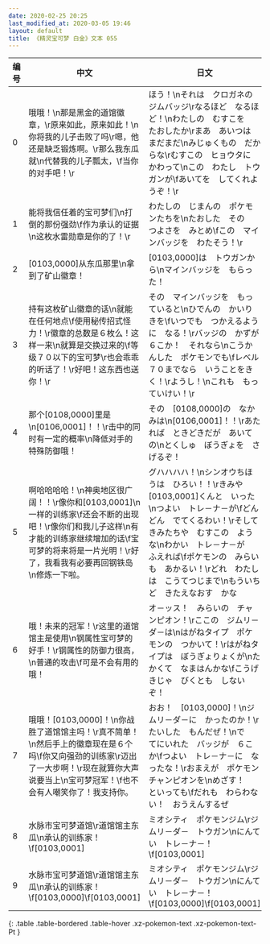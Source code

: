 ```yaml
---
date: 2020-02-25 20:25
last_modified_at: 2020-03-05 19:46
layout: default
title: 《精灵宝可梦 白金》文本 055
---
```

| 编号 | 中文 | 日文 |
| ---- | ---- | ---- |
| 0 | 哦哦！\n那是黑金的道馆徽章，\r原来如此，原来如此！\n你将我的儿子击败了吗\r嗯，他还是缺乏锻炼啊。\r那么我东瓜就\n代替我的儿子瓢太，\f当你的对手吧！\r | ほう！\nそれは　クロガネの　ジムバッジ\rなるほど　なるほど！\nわたしの　むすこを　たおしたか\rまあ　あいつは　まだまだ\nみじゅくもの　だからな\rむすこの　ヒョウタに　かわって\nこの　わたし　トウガンが\fあいてを　してくれようぞ！\r |
| 1 | 能将我信任着的宝可梦们\n打倒的那份强劲\f作为承认的证据\n这枚水雷勋章是你的了！\r | わたしの　じまんの　ポケモンたちを\nたおした　その　つよさを　みとめ\fこの　マインバッジを　わたそう！\r |
| 2 | [0103,0000]从东瓜那里\n拿到了矿山徽章！ | [0103,0000]は　トウガンから\nマインバッジを　もらった！ |
| 3 | 持有这枚矿山徽章的话\n就能在任何地点\f使用秘传招式怪力！\r徽章的总数是６枚么！这样一来\n就算是交换过来的\f等级７０以下的宝可梦\r也会乖乖的听话了！\r好吧！这东西也送你！\r | その　マインバッジを　もっていると\nひでんの　かいりきを\fいつでも　つかえるように　なる！\rバッジの　かずが　６こか！　それなら\nこうかんした　ポケモンでも\fレベル７０までなら　いうことをきく！\rようし！\nこれも　もっていけい！\r |
| 4 | 那个[0108,0000]里是\n[0106,0001]！！\r击中的同时有一定的概率\n降低对手的特殊防御哦！ | その　[0108,0000]の　なかみは\n[0106,0001]！！\rあたれば　ときどきだが　あいての\nとくしゅ　ぼうぎょを　さげるぞ！ |
| 5 | 啊哈哈哈哈！\n神奥地区很广阔！！\r像你和[0103,0001]\n一样的训练家\f还会不断的出现吧！\r像你们和我儿子这样\n有才能的训练家继续增加的话\f宝可梦的将来将是一片光明！\r好了，我看我有必要再回钢铁岛\n修炼一下啦。 | グハハハハ！\nシンオウちほうは　ひろい！！\rきみや　[0103,0001]くんと　いった\nつよい　トレ－ナ－が\fどんどん　でてくるわい！\rそして　きみたちや　むすこの　ような\nわかい　トレ－ナ－が　ふえれば\fポケモンの　みらいも　あかるい！\rどれ　わたしは　こうてつじまで\nもういちど　きたえなおす　かな |
| 6 | 哦！未来的冠军！\r这里的道馆馆主是使用\n钢属性宝可梦的好手！\r钢属性的防御力很高，\n普通的攻击\f可是不会有用的哦！ | オ－ッス！　みらいの　チャンピオン！\rここの　ジムリ－ダ－は\nはがねタイプ　ポケモンの　つかいて！\rはがねタイプは　ぼうぎょりょくが\nたかくて　なまはんかな\fこうげきじゃ　びくとも　しないぞ！ |
| 7 | 哦哦！[0103,0000]！\n你战胜了道馆馆主吗！\r真不简单！\n然后手上的徽章现在是６个吗\f你又向强劲的训练家\r迈出了一大步啊！\r现在就算你大声说要当上\n宝可梦冠军！\f也不会有人嘲笑你了！我支持你。 | おお！　[0103,0000]！\nジムリ－ダ－に　かったのか！\rたいした　もんだぜ！\nで　てにいれた　バッジが　６こか\fつよい　トレ－ナ－に　なったな！\rおまえが　ポケモン　チャンピオンを\nめざす！　といっても\fだれも　わらわない！　おうえんするぜ |
| 8 | 水脉市宝可梦道馆\r道馆馆主东瓜\n承认的训练家！\f[0103,0001] | ミオシティ　ポケモンジム\rジムリ－ダ－　トウガン\nにんてい　トレ－ナ－！\f[0103,0001] |
| 9 | 水脉市宝可梦道馆\r道馆馆主东瓜\n承认的训练家！\f[0103,0000]\f[0103,0001] | ミオシティ　ポケモンジム\rジムリ－ダ－　トウガン\nにんてい　トレ－ナ－！\f[0103,0000]\f[0103,0001] |
{: .table .table-bordered .table-hover .xz-pokemon-text .xz-pokemon-text-Pt }